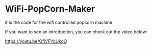 # WiFi-PopCorn-Maker
it is the code for the wifi controlled popcorn machine

If you want to see an introduction, you can check out the video below:

https://youtu.be/QfiVFYdUkoQ
